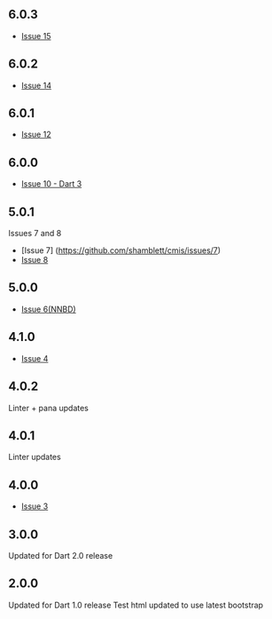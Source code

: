 ## 6.0.3
- [Issue 15](https://github.com/shamblett/cmis/issues/15)

## 6.0.2
- [Issue 14](https://github.com/shamblett/cmis/issues/14)

## 6.0.1
- [Issue 12](https://github.com/shamblett/cmis/issues/12)

## 6.0.0
- [Issue 10 - Dart 3](https://github.com/shamblett/cmis/issues/10)

## 5.0.1
Issues 7 and 8
- [Issue 7] (https://github.com/shamblett/cmis/issues/7)
- [Issue 8](https://github.com/shamblett/cmis/issues/8)

## 5.0.0
- [Issue 6(NNBD)](https://github.com/shamblett/cmis/issues/6)

## 4.1.0
- [Issue 4](https://github.com/shamblett/cmis/issues/4)

## 4.0.2
Linter + pana updates

## 4.0.1
Linter updates

## 4.0.0
- [Issue 3](https://github.com/shamblett/cmis/issues/3)

## 3.0.0

Updated for Dart 2.0 release

## 2.0.0

Updated for Dart 1.0 release
Test html updated to use latest bootstrap

